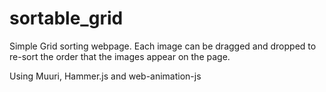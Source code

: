 # sortable_grid

Simple Grid sorting webpage. Each image can be dragged and dropped to re-sort the order that the images appear on the page.

Using Muuri, Hammer.js and web-animation-js
